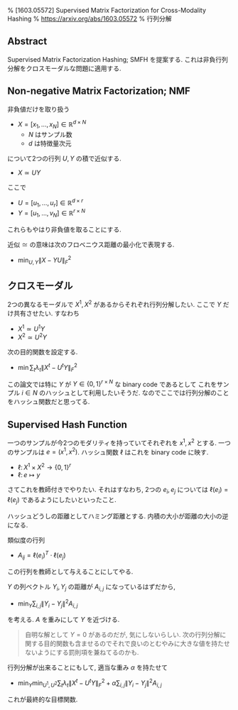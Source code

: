 % [1603.05572] Supervised Matrix Factorization for Cross-Modality Hashing
% https://arxiv.org/abs/1603.05572
% 行列分解

## Abstract

Supervised Matrix Factorization Hashing; SMFH を提案する.
これは非負行列分解をクロスモーダルな問題に適用する.

## Non-negative Matrix Factorization; NMF

非負値だけを取り扱う

- $X = [x_1, \ldots, x_N] \in \mathbb R^{d \times N}$
    - $N$ はサンプル数
    - $d$ は特徴量次元

について2つの行列 $U,Y$ の積で近似する.

- $X \simeq UY$

ここで

- $U = [u_1,\ldots,u_r] \in \mathbb R^{d \times r}$
- $Y = [u_1,\ldots,v_N] \in \mathbb R^{r \times N}$

これらもやはり非負値を取ることにする.

近似 $\simeq$ の意味は次のフロベニウス距離の最小化で表現する.

- $\min_{U,Y} \| X-YU \|_F^2$

## クロスモーダル

2つの異なるモーダルで $X^1, X^2$ があるからそれぞれ行列分解したい.
ここで $Y$ だけ共有させたい.
すなわち

- $X^1 \simeq U^1 Y$
- $X^2 \simeq U^2 Y$

次の目的関数を設定する.

- $\min \sum_t \lambda_t \| X^t - U^t Y \|_F^2$

この論文では特に $Y$ が $Y \in \{0,1\}^{r \times N}$ な binary code であるとして
これをサンプル $i \in N$ のハッシュとして利用したいそうだ.
なのでここでは行列分解のことをハッシュ関数だと思ってる.

## Supervised Hash Function

一つのサンプルが今2つのモダリティを持っていてそれぞれを
$x^1,x^2$
とする.
一つのサンプルは $e=(x^1,x^2)$.
ハッシュ関数 $\ell$ はこれを binary code に映す.

- $\ell \colon X^1 \times X^2 \to \{0,1\}^r$
- $\ell \colon e \mapsto y$

さてこれを教師付きでやりたい.
それはすなわち, 2つの $e_i, e_j$ については $\ell(e_i)=\ell(e_j)$ であるようにしたいといったこと.

ハッシュどうしの距離としてハミング距離とする.
内積の大小が距離の大小の逆になる.

類似度の行列

- $A_{ij} = \ell(e_i)^T \cdot \ell(e_j)$

この行列を教師として与えることにしてやる.

$Y$ の列ベクトル $Y_i, Y_j$ の距離が $A_{i,j}$ になっているはずだから,

- $\min_Y \sum_{i,j} \| Y_i - Y_j \|^2 A_{i,j}$

を考える. $A$ を重みにして $Y$ を近づける.

> 自明な解として $Y=0$ があるのだが, 気にしないらしい.
> 次の行列分解に関する目的関数も含ませるのでそれで良いのとむやみに大きな値を持たせないようにする罰則項を兼ねてるのかも.

行列分解が出来ることにもして, 適当な重み $\alpha$ を持たせて

- $\min_Y \min_{U^1,U^2} \sum_t \lambda_t \| X^t - U^t Y \|_F^2 + \alpha \sum_{i,j} \| Y_i - Y_j \|^2 A_{i,j}$

これが最終的な目標関数.
